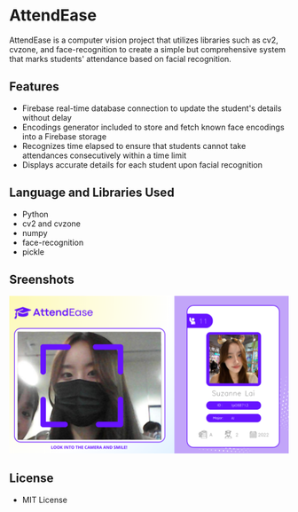 # AttendEase
AttendEase is a computer vision project that utilizes libraries such as cv2, cvzone, and face-recognition to create a simple but comprehensive system that marks students' attendance based on facial recognition.

## Features
- Firebase real-time database connection to update the student's details without delay 
- Encodings generator included to store and fetch known face encodings into a Firebase storage
- Recognizes time elapsed to ensure that students cannot take attendances consecutively within a time limit
- Displays accurate details for each student upon facial recognition

## Language and Libraries Used
- Python
- cv2 and cvzone
- numpy
- face-recognition
- pickle

## Sreenshots
![AttendEase UI](https://github.com/ohshuzanne/AttendEase/blob/main/Screenshots/AttendEase_UI.png?raw=true)

## License
- MIT License
